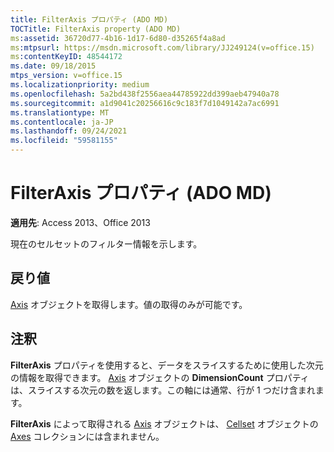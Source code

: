 ```yaml
---
title: FilterAxis プロパティ (ADO MD)
TOCTitle: FilterAxis property (ADO MD)
ms:assetid: 36720d77-4b16-1d17-6d80-d35265f4a8ad
ms:mtpsurl: https://msdn.microsoft.com/library/JJ249124(v=office.15)
ms:contentKeyID: 48544172
ms.date: 09/18/2015
mtps_version: v=office.15
ms.localizationpriority: medium
ms.openlocfilehash: 5a2bd438f2556aea44785922dd399aeb47940a78
ms.sourcegitcommit: a1d9041c20256616c9c183f7d1049142a7ac6991
ms.translationtype: MT
ms.contentlocale: ja-JP
ms.lasthandoff: 09/24/2021
ms.locfileid: "59581155"
---
```

# <a name="filteraxis-property-ado-md"></a>FilterAxis プロパティ (ADO MD)


**適用先**: Access 2013、Office 2013

現在のセルセットのフィルター情報を示します。

## <a name="return-values"></a>戻り値

[Axis](axis-object-ado-md.md) オブジェクトを取得します。値の取得のみが可能です。

## <a name="remarks"></a>注釈

**FilterAxis** プロパティを使用すると、データをスライスするために使用した次元の情報を取得できます。 [Axis](dimensioncount-property-ado-md.md) オブジェクトの **DimensionCount** プロパティは、スライスする次元の数を返します。この軸には通常、行が 1 つだけ含まれます。

**FilterAxis** によって取得される [Axis](filteraxis-property-ado-md.md) オブジェクトは、 [Cellset](axes-collection-ado-md.md) オブジェクトの [Axes](cellset-object-ado-md.md) コレクションには含まれません。

